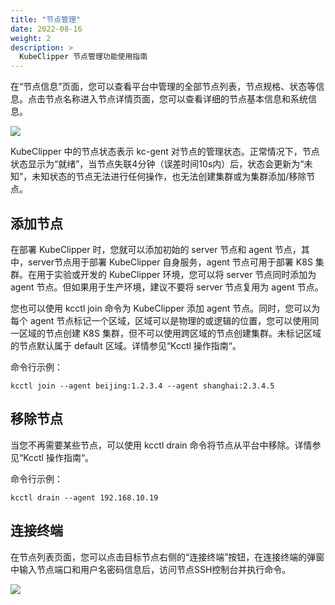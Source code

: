 ```yaml
---
title: "节点管理"
date: 2022-08-16
weight: 2
description: >
  KubeClipper 节点管理功能使用指南
---
```


在“节点信息”页面，您可以查看平台中管理的全部节点列表，节点规格、状态等信息。点击节点名称进入节点详情页面，您可以查看详细的节点基本信息和系统信息。

![](/images/docs-tutorials/node-info.png)

KubeClipper 中的节点状态表示 kc-gent 对节点的管理状态。正常情况下，节点状态显示为“就绪”，当节点失联4分钟（误差时间10s内）后，状态会更新为“未知”，未知状态的节点无法进行任何操作，也无法创建集群或为集群添加/移除节点。

## 添加节点

在部署 KubeClipper 时，您就可以添加初始的 server 节点和 agent 节点，其中，server节点用于部署 KubeClipper 自身服务，agent 节点可用于部署 K8S 集群。在用于实验或开发的 KubeClipper 环境，您可以将 server 节点同时添加为 agent 节点。但如果用于生产环境，建议不要将 server 节点复用为 agent 节点。

您也可以使用 kcctl join 命令为 KubeClipper 添加 agent 节点。同时，您可以为每个 agent 节点标记一个区域，区域可以是物理的或逻辑的位置，您可以使用同一区域的节点创建 K8S 集群，但不可以使用跨区域的节点创建集群。未标记区域的节点默认属于 default 区域。详情参见“Kcctl 操作指南“。

命令行示例：

```Plaintext
kcctl join --agent beijing:1.2.3.4 --agent shanghai:2.3.4.5
```

## 移除节点

当您不再需要某些节点，可以使用 kcctl drain 命令将节点从平台中移除。详情参见“Kcctl 操作指南“。

命令行示例：

```Plaintext
kcctl drain --agent 192.168.10.19
```

## 连接终端

在节点列表页面，您可以点击目标节点右侧的“连接终端”按钮，在连接终端的弹窗中输入节点端口和用户名密码信息后，访问节点SSH控制台并执行命令。

![](/images/docs-tutorials/node-terminal.png)

